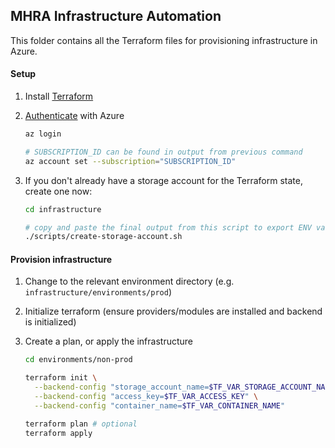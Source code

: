 ## MHRA Infrastructure Automation

This folder contains all the Terraform files for provisioning infrastructure in Azure.

#### Setup

1. Install [Terraform](https://www.terraform.io/intro/getting-started/install.html)
1. [Authenticate](https://www.terraform.io/docs/providers/azurerm/guides/azure_cli.html) with Azure

   ```bash
   az login

   # SUBSCRIPTION_ID can be found in output from previous command
   az account set --subscription="SUBSCRIPTION_ID"
   ```

1. If you don't already have a storage account for the Terraform state, create one now:

   ```bash
   cd infrastructure

   # copy and paste the final output from this script to export ENV vars for the steps below
   ./scripts/create-storage-account.sh
   ```

#### Provision infrastructure

1. Change to the relevant environment directory (e.g. `infrastructure/environments/prod`)
1. Initialize terraform (ensure providers/modules are installed and backend is initialized)
1. Create a plan, or apply the infrastructure

   ```bash
   cd environments/non-prod

   terraform init \
     --backend-config "storage_account_name=$TF_VAR_STORAGE_ACCOUNT_NAME" \
     --backend-config "access_key=$TF_VAR_ACCESS_KEY" \
     --backend-config "container_name=$TF_VAR_CONTAINER_NAME"

   terraform plan # optional
   terraform apply
   ```
